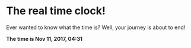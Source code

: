 # The real time clock!

Ever wanted to know what the time is? Well, your journey is about to end!

**The time is Nov 11, 2017, 04:31**
